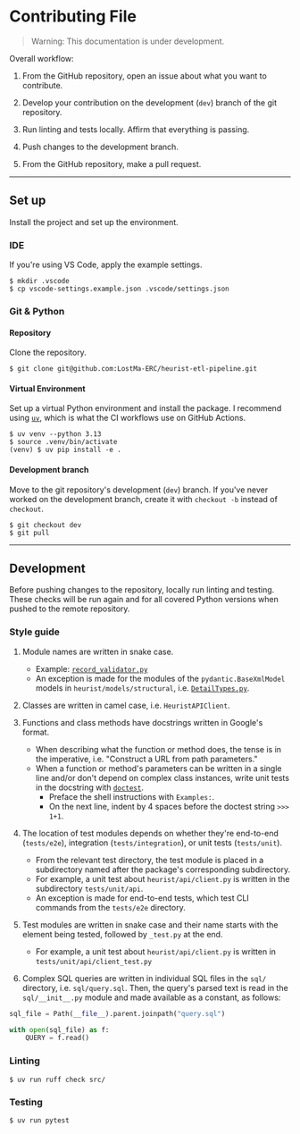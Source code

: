 # Contributing File

> Warning: This documentation is under development.

Overall workflow:

1. From the GitHub repository, open an issue about what you want to contribute.

2. Develop your contribution on the development (`dev`) branch of the git repository.

3. Run linting and tests locally. Affirm that everything is passing.

4. Push changes to the development branch.

5. From the GitHub repository, make a pull request.

---

## Set up

Install the project and set up the environment.

### IDE

If you're using VS Code, apply the example settings.

```console
$ mkdir .vscode
$ cp vscode-settings.example.json .vscode/settings.json
```

### Git & Python

#### Repository

Clone the repository.

```console
$ git clone git@github.com:LostMa-ERC/heurist-etl-pipeline.git
```

#### Virtual Environment

Set up a virtual Python environment and install the package. I recommend using [`uv`](https://docs.astral.sh/uv/), which is what the CI workflows use on GitHub Actions.

```console
$ uv venv --python 3.13
$ source .venv/bin/activate
(venv) $ uv pip install -e .
```

#### Development branch

Move to the git repository's development (`dev`) branch. If you've never worked on the development branch, create it with `checkout -b` instead of `checkout`.

```console
$ git checkout dev
$ git pull
```

---

## Development

Before pushing changes to the repository, locally run linting and testing. These checks will be run again and for all covered Python versions when pushed to the remote repository.

### Style guide

1. Module names are written in snake case.
    - Example: [`record_validator.py`](../reference/validators/record_validator.md)
    - An exception is made for the modules of the `pydantic.BaseXmlModel` models in `heurist/models/structural`, i.e. [`DetailTypes.py`](../reference/models/structural/DetailTypes.md).

2. Classes are written in camel case, i.e. `HeuristAPIClient`.

3. Functions and class methods have docstrings written in Google's format.
    - When describing what the function or method does, the tense is in the imperative, i.e. "Construct a URL from path parameters."
    - When a function or method's parameters can be written in a single line and/or don't depend on complex class instances, write unit tests in the docstring with [`doctest`](https://docs.python.org/3/library/doctest.html).
        - Preface the shell instructions with `Examples:`.
        - On the next line, indent by 4 spaces before the doctest string `>>> 1+1`.

4. The location of test modules depends on whether they're end-to-end (`tests/e2e`), integration (`tests/integration`), or unit tests (`tests/unit`).
    - From the relevant test directory, the test module is placed in a subdirectory named after the package's corresponding subdirectory.
    - For example, a unit test about `heurist/api/client.py` is written in the subdirectory `tests/unit/api`.
    - An exception is made for end-to-end tests, which test CLI commands from the `tests/e2e` directory.

5. Test modules are written in snake case and their name starts with the element being tested, followed by `_test.py` at the end.
    - For example, a unit test about `heurist/api/client.py` is written in `tests/unit/api/client_test.py`

6. Complex SQL queries are written in individual SQL files in the `sql/` directory, i.e. `sql/query.sql`. Then, the query's parsed text is read in the `sql/__init__.py` module and made available as a constant, as follows:

```python
sql_file = Path(__file__).parent.joinpath("query.sql")

with open(sql_file) as f:
    QUERY = f.read()
```

### Linting

```console
$ uv run ruff check src/
```

### Testing

```console
$ uv run pytest
```
